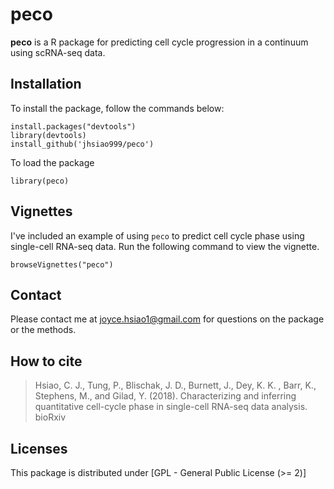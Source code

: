 # peco

**peco** is a R package for predicting cell cycle progression in a
continuum using scRNA-seq data.

## Installation 

To install the package, follow the commands below:

```
install.packages("devtools")
library(devtools)
install_github('jhsiao999/peco')
```

To load the package

```
library(peco)
```

## Vignettes

I've included an example of using `peco` to predict cell cycle phase
using single-cell RNA-seq data. Run the following command to view the
vignette.

```
browseVignettes("peco")
```

## Contact

Please contact me at [joyce.hsiao1@gmail.com](joyce.hsiao1@gmail.com)
for questions on the package or the methods.

## How to cite

> Hsiao, C. J., Tung, P., Blischak, J. D., Burnett, J., Dey, K. K. ,
> Barr, K., Stephens, M., and Gilad, Y. (2018). Characterizing and
> inferring quantitative cell-cycle phase in single-cell RNA-seq data
> analysis. bioRxiv

## Licenses

This package is distributed under [GPL - General Public License (>= 2)]
